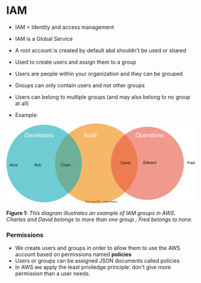 # IAM
- IAM = Identity and access management
- IAM is a Global Service
- A root account is created by default abd shouldn't be used or shared
- Used to create users and assign them to a group
- Users are people within your organization and they can be grouped
- Groups can only contain users and not other groups
- Users can belong to multiple groups (and may also belong to no group at all)

- Example:

![IAM Groups Example](/1%20-%20IAM%20AWS%20CLI/images/1-IAMGroupsExample.drawio.svg)

**Figure 1:** *This diagram illustrates an example of IAM groups in AWS. Charles and David belongs to more than one group ; Fred belongs to none.*


### Permissions
 - We create users and groups in order to allow them to use the AWS account based on permissions named __policies__
  - Users or groups can be assigned JSON documents called policies
  - In AWS we apply the least priviledge principle: don't give more permission than a user needs.
